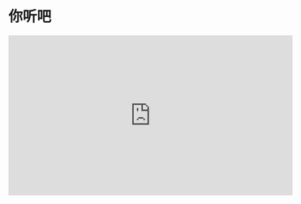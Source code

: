 <h1>你听吧</h1>

<iframe width="560" height="315" src="https://www.youtube.com/embed/bYCiAoaDLqo" frameborder="0" allow="accelerometer; autoplay; encrypted-media; gyroscope; picture-in-picture" allowfullscreen></iframe>
